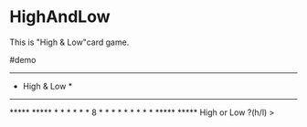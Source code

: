 # HighAndLow
This is "High & Low"card game.

#demo

**************  
* High & Low *  
**************  
  
  <Question>    
*****    *****  
*   *    * * *  
* 8 *    * * *  
*   *    * * *  
*****    *****  
 High or Low ?(h/l) >  
  
  
